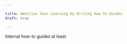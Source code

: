 ```yaml
---

title: Amortize Your Learning by Writing How-To Guides
draft: true

---
```


Internal how-to guides at least
<!--stackedit_data:
eyJoaXN0b3J5IjpbLTExMDQ2ODg3NjddfQ==
-->